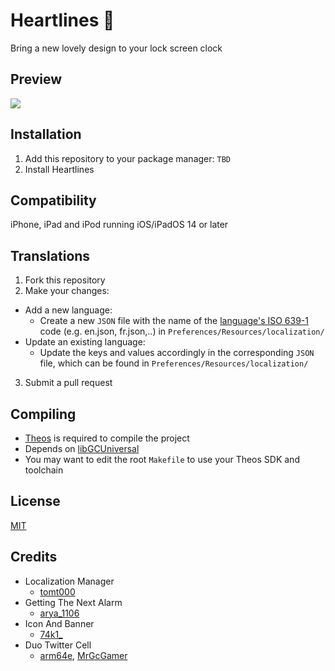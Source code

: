 # Heartlines 🌺
Bring a new lovely design to your lock screen clock

## Preview
<img src="Preview.png">

## Installation
1. Add this repository to your package manager: `TBD`
2. Install Heartlines

## Compatibility
iPhone, iPad and iPod running iOS/iPadOS 14 or later

## Translations
  1. Fork this repository
  2. Make your changes:
  - Add a new language:
    - Create a new `JSON` file with the name of the [language's ISO 639-1](https://en.wikipedia.org/wiki/List_of_ISO_639-1_codes) code (e.g. en.json, fr.json,..) in `Preferences/Resources/localization/`
  - Update an existing language:
    - Update the keys and values accordingly in the corresponding `JSON` file, which can be found in `Preferences/Resources/localization/`
  3. Submit a pull request

## Compiling
  - [Theos](https://theos.dev/) is required to compile the project
  - Depends on [libGCUniversal](https://github.com/MrGcGamer/LibGcUniversalDocumentation)
  - You may want to edit the root `Makefile` to use your Theos SDK and toolchain

## License
[MIT](https://github.com/Traurige/Heartlines/blob/main/LICENSE)

## Credits
  - Localization Manager
    - [tomt000](https://twitter.com/tomt000)
  - Getting The Next Alarm
    - [arya_1106](https://twitter.com/arya_1106)
  - Icon And Banner
    - [74k1_](https://twitter.com/74k1_)
  - Duo Twitter Cell
    - [arm64e](https://twitter.com/arm64e), [MrGcGamer](https://twitter.com/MrGcGamer)
